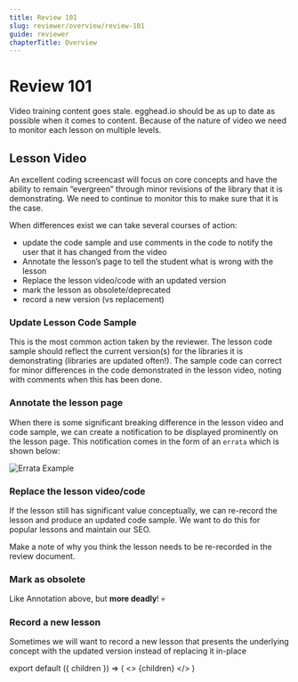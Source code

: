 ```yaml
---
title: Review 101
slug: reviewer/overview/review-101
guide: reviewer
chapterTitle: Overview
---
```


# Review 101

Video training content goes stale. egghead.io should be as up to date as possible when it comes to content. Because of the nature of video we need to monitor each lesson on multiple levels.

## Lesson Video

An excellent coding screencast will focus on core concepts and have the ability to remain “evergreen” through minor revisions of the library that it is demonstrating. We need to continue to monitor this to make sure that it is the case.

When differences exist we can take several courses of action:

* update the code sample and use comments in the code to notify the user that it has changed from the video
* Annotate the lesson’s page to tell the student what is wrong with the lesson
* Replace the lesson video/code with an updated version
* mark the lesson as obsolete/deprecated
* record a new version \(vs replacement\)

### Update Lesson Code Sample

This is the most common action taken by the reviewer. The lesson code sample should reflect the current version\(s\) for the libraries it is demonstrating \(libraries are updated often!\). The sample code can correct for minor differences in the code demonstrated in the lesson video, noting with comments when this has been done.

### Annotate the lesson page

When there is some significant breaking difference in the lesson video and code sample, we can create a notification to be displayed prominently on the lesson page. This notification comes in the form of an `errata` which is shown below:

![Errata Example](https://github.com/superfluid-finance/superfluid-protocol-docs/tree/c0acd5ac6cab2baecb39b5b01b35daa9f175c468/src/images/illustrations/reviewers/01-Review/00-errata-example.png)

### Replace the lesson video/code

If the lesson still has significant value conceptually, we can re-record the lesson and produce an updated code sample. We want to do this for popular lessons and maintain our SEO.

Make a note of why you think the lesson needs to be re-recorded in the review document.

### Mark as obsolete

Like Annotation above, but **more deadly**! :skull:

### Record a new lesson

Sometimes we will want to record a new lesson that presents the underlying concept with the updated version instead of replacing it in-place

export default \({ children }\) =&gt; \( &lt;&gt; {children} &lt;/&gt; \)

